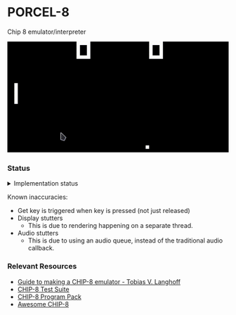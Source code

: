 # PORCEL-8

Chip 8 emulator/interpreter

![pong.gif](assets/pong.gif)

### Status

<details>
<summary>Implementation status</summary>

- [X] Memory
- [X] Timer
- [X] Loading font
  - [X] Default font
  - [ ] ~~Custom font~~ Future
- [X] Registers
- [X] Stack
- [X] Display
- [X] Instruction Processing
  - [X] Bare requirements for IBM Logo
  - [X] ALU operations
  - [X] Procedure related
  - [X] Timer
  - [X] Super chip8 compatibility.
- [X] Audio
  - Audio seems to stutter, but working
- [X] Keyboard

</details>

Known inaccuracies:
- Get key is triggered when key is pressed (not just released)
- Display stutters
  - This is due to rendering happening on a separate thread.
- Audio stutters
  - This is due to using an audio queue, instead of the traditional audio callback.

### Relevant Resources

- [Guide to making a CHIP-8 emulator - Tobias V. Langhoff](https://tobiasvl.github.io/blog/write-a-chip-8-emulator/#specifications)
- [CHIP-8 Test Suite](https://github.com/Timendus/chip8-test-suite)
- [CHIP-8 Program Pack](https://github.com/kripod/chip8-roms)
- [Awesome CHIP-8](https://chip-8.github.io/links/)
